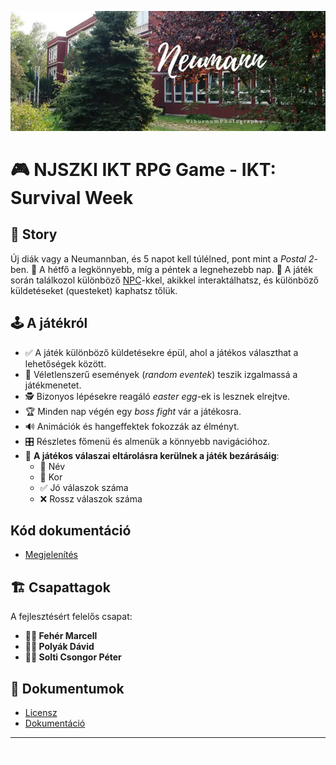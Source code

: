 ![NJSZKI IKT RPG Game](/DOCS/IMG/readme-header.webp)

# 🎮 NJSZKI IKT RPG Game - IKT: Survival Week

## 📖 Story
Új diák vagy a Neumannban, és 5 napot kell túlélned, pont mint a *Postal 2*-ben.
📅 A hétfő a legkönnyebb, míg a péntek a legnehezebb nap.
🤝 A játék során találkozol különböző [NPC](#npc-k)-kkel, akikkel interaktálhatsz, és különböző küldetéseket (questeket) kaphatsz tőlük.

## 🕹️ A játékról
- ✅ A játék különböző küldetésekre épül, ahol a játékos választhat a lehetőségek között.
- 🎲 Véletlenszerű események (*random eventek*) teszik izgalmassá a játékmenetet.
- 🕵️ Bizonyos lépésekre reagáló *easter egg*-ek is lesznek elrejtve.
- 🏆 Minden nap végén egy *boss fight* vár a játékosra.
- 🔊 Animációk és hangeffektek fokozzák az élményt.
- 🎛️ Részletes főmenü és almenük a könnyebb navigációhoz.
- 💾 **A játékos válaszai eltárolásra kerülnek a játék bezárásáig**:
  - 📝 Név
  - 🎂 Kor
  - ✅ Jó válaszok száma
  - ❌ Rossz válaszok száma

## Kód dokumentáció
- [Megjelenítés](/RPG-GAME/)

## 🏗️ Csapattagok
A fejlesztésért felelős csapat:

- **👨‍💻 Fehér Marcell**
- **👨‍💻 Polyák Dávid**
- **👨‍💻 Solti Csongor Péter**

## 🔗 Dokumentumok
* [Licensz](LICENSE)
* [Dokumentáció](DOCS\Dokumentacio.docx)

---

<div align="center">
    <a href="#top" style="color: white; text-decoration: none;">🔝 Vissza a tetejére 🔝</a>
</div>
